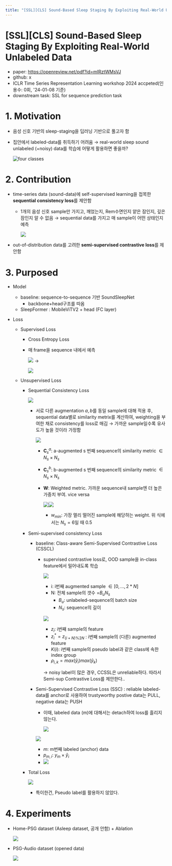 ```yaml
---
title: "[SSL][CLS] Sound-Based Sleep Staging By Exploiting Real-World Unlabeled Data"
---
```

# [SSL][CLS] Sound-Based Sleep Staging By Exploiting Real-World Unlabeled Data

- paper: https://openreview.net/pdf?id=mIRztWMsVJ
- github: x
- ICLR Time Series Representation Learning workshop 2024 accpeted(인용수: 0회, '24-01-08 기준)
- downstream task: SSL for sequence prediction task

# 1. Motivation

- 음성 신호 기반의 sleep-staging을 딥러닝 기반으로 풀고자 함

- 집안에서 labeled-data를 취득하기 어려움 $\to$ real-world sleep sound unlabeled (+noisy) data를 학습에 어떻게 활용하면 좋을까?

  ![four classes](../images/2024-01-08/%EC%8A%A4%ED%81%AC%EB%A6%B0%EC%83%B7%202024-01-08%2023-09-11.png)

# 2. Contribution

- time-series data (sound-data)에 self-supervised learning을 접목한 **sequential consistency loss**를 제안함

  - 1개의 음성 신호 sample만 가지고, 깨었는지, Rem수면인지 얕은 잠인지, 깊은 잠인지 알 수 없음 $\to$ sequential data를 가지고 매 sample이 어떤 상태인지 예측

    ![](../images/2024-01-08/%EC%8A%A4%ED%81%AC%EB%A6%B0%EC%83%B7%202024-01-08%2023-10-47.png)

- out-of-distribution data를 고려한 **semi-supervised contrastive loss**를 제안함

# 3. Purposed

- Model

  - baseline: sequence-to-sequence 기반 SoundSleepNet
    - backbone+head구조를 따옴
  - SleepFormer : MobileViTV2 + head (FC layer)

- Loss

  - Supervised Loss

    - Cross Entropy Loss

    - 매 frame을 sequence 내에서 예측

      ![](../images/2024-01-08/%EC%8A%A4%ED%81%AC%EB%A6%B0%EC%83%B7%202024-01-08%2023-15-24.png) $\to$

       ![](../images/2024-01-08/%EC%8A%A4%ED%81%AC%EB%A6%B0%EC%83%B7%202024-01-08%2023-14-39.png)

  - Unsupervised Loss

    - Sequential Consistency Loss

      ![](../images/2024-01-08/%EC%8A%A4%ED%81%AC%EB%A6%B0%EC%83%B7%202024-01-08%2023-21-45.png)

      - 서로 다른 augmentation $a, b$를 동일 sample에 대해 적용 후, sequential data별로 similarity metrix를 계산하여, weighting을 부여한 채로 consistency를 loss로 매김 $\to$ 가까운 sample일수록 유사도가 높을 것이라 가정함

        ![](../images/2024-01-08/%EC%8A%A4%ED%81%AC%EB%A6%B0%EC%83%B7%202024-01-08%2023-18-23.png)

        - **C**$_s^a$: a-augmented s 번째 sequence의 similarity metric $\in N_s \times N_s$

        - **C**$_s^b$: b-augmented s 번째 sequence의 similarity metric $\in N_s \times N_s$

        - **W**: Weighted metric. 가까운 sequence내 sample엔 더 높은 가중치 부여. vice versa

          ![](../images/2024-01-08/%EC%8A%A4%ED%81%AC%EB%A6%B0%EC%83%B7%202024-01-08%2023-20-43.png)![](../images/2024-01-08/%EC%8A%A4%ED%81%AC%EB%A6%B0%EC%83%B7%202024-01-08%2023-21-11.png)

          - $w_{min}$: 가장 멀리 떨어진 sample에 해당하는 weight. 위 식에서는 $N_s=6$일 때 0.5

    - Semi-supervised consistency Loss

      - baseline: Class-aware Semi-Supervised Contrastive Loss (CSSCL)

        - supervised contrastive loss로, OOD sample을 in-class feature에서 밀어내도록 학습

          ![](../images/2024-01-08/%EC%8A%A4%ED%81%AC%EB%A6%B0%EC%83%B7%202024-01-08%2023-24-52.png)

          - i: i번째 augmented sample $\in [0,...,2*N]$
          - N: 전체 sample의 갯수 =$B_uN_s$
            - $B_u$: unlabeled-sequence의 batch size
            - $N_s$: sequence의 길이

          ![](../images/2024-01-08/%EC%8A%A4%ED%81%AC%EB%A6%B0%EC%83%B7%202024-01-08%2023-24-16.png)

          - $z_i$: i번째 sample의 feature
          - $z_i^* =z_{(i+N) \% 2N}$ : i번째 sample의 (다른) augmented feature
          - $K(i)$: i번째 sample의 pseudo label과 같은 class에 속한 index group
          - $\rho_{i,k}=max(\hat{y}_i)max(\hat{y}_k)$

          $\to$ noisy label이 많은 경우, CCSSL은 unreliable하다. 따라서 Semi-sup Contrastive Loss를 제안한다..

      - Semi-Supervised Contrastive Loss (SSC) : reliable labeled-data를 anchor로 사용하여 trustyworthy postive data는 PULL, negative data는 PUSH

        - 이때, labeled data (m)에 대해서는 detach하여 loss를 흘리지 않는다.

          ![](../images/2024-01-08/%EC%8A%A4%ED%81%AC%EB%A6%B0%EC%83%B7%202024-01-08%2023-31-34.png)

        ![](../images/2024-01-08/%EC%8A%A4%ED%81%AC%EB%A6%B0%EC%83%B7%202024-01-08%2023-31-49.png)

        - $m$: m번째 labeled (anchor) data
        - $p_{m,i}$: $y_m \times \hat{y}_i$
        - ![](../images/2024-01-08/%EC%8A%A4%ED%81%AC%EB%A6%B0%EC%83%B7%202024-01-08%2023-33-00.png)

    - Total Loss

      ![](../images/2024-01-08/%EC%8A%A4%ED%81%AC%EB%A6%B0%EC%83%B7%202024-01-08%2023-33-24.png)

      - 특이한건, Pseudo label를 활용하지 않았다.

# 4. Experiments

- Home-PSG dataset (Asleep dataset, 공개 안함) + Ablation

  ![](../images/2024-01-08/%EC%8A%A4%ED%81%AC%EB%A6%B0%EC%83%B7%202024-01-08%2023-34-11.png)

- PSG-Audio dataset (opened data)

  ![](../images/2024-01-08/%EC%8A%A4%ED%81%AC%EB%A6%B0%EC%83%B7%202024-01-08%2023-34-30.png)
